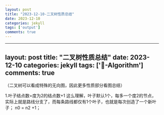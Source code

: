 ```yaml
---
layout: post
title: "2023-12-10-二叉树性质总结"
date: 2023-12-10
categories: jekyll
tags: ['output']
comments: true
---
```


---
layout: post
title: "二叉树性质总结"
date: 2023-12-10
categories: jekyll
tags: ['🥁-Algorithm']
comments: true
---

（二叉树可以看成特殊的无向图，因此更多性质部分看图总结）

1.叶子结点数=度为2的结点数+1
这么理解，叶子默认1个，每多一个度2的节点，实际上就是路线分支了，而每条路线都仅有1个叶子，也就是每次创造了一个新叶子；
n0 = n2 +1；


